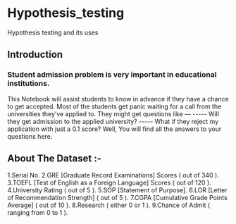 # Hypothesis_testing
Hypothesis testing and its uses

## Introduction

### Student admission problem is very important in educational institutions.

This Notebook will assist students to know in advance if they have a chance to get accepted.
Most of the students get panic waiting for a call from the universities they’ve applied to.
They might get questions like —
----- Will they get admission to the applied university?
----- What if they reject my application with just a 0.1 score?
Well, You will find all the answers to your questions here.

## About The Dataset :-

1.Serial No.
2.GRE [Graduate Record Examinations] Scores ( out of 340 ).
3.TOEFL [Test of English as a Foreign Language] Scores ( out of 120 ).
4.University Rating ( out of 5 ).
5.SOP [Statement of Purpose].
6.LOR [Letter of Recommendation Strength] ( out of 5 ).
7.CGPA [Cumulative Grade Points Average] ( out of 10 ).
8.Research ( either 0 or 1 ).
9.Chance of Admit ( ranging from 0 to 1 ).
